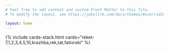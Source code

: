 ```yaml
---
# Feel free to add content and custom Front Matter to this file.
# To modify the layout, see https://jekyllrb.com/docs/themes/#overriding-theme-defaults

layout: home
---
```


{% include cards-stack.html cards="reket-7,1,2,3,4,5,10,krazhba,rek,tat,fativrski" %}

